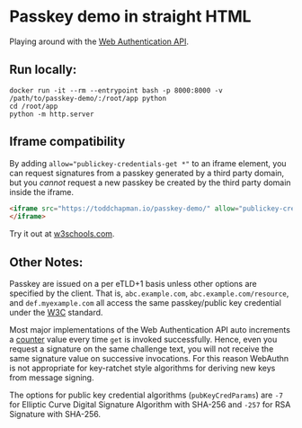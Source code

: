 # Passkey demo in straight HTML

Playing around with the [Web Authentication API](https://developer.mozilla.org/en-US/docs/Web/API/Web_Authentication_API). 

## Run locally:

```shell
docker run -it --rm --entrypoint bash -p 8000:8000 -v /path/to/passkey-demo/:/root/app python
cd /root/app
python -m http.server
```

## Iframe compatibility

By adding `allow="publickey-credentials-get *"` to an iframe element, you can request signatures from a passkey generated by a third party domain,
but you *cannot* request a new passkey be created by the third party domain inside the iframe.

```html
<iframe src="https://toddchapman.io/passkey-demo/" allow="publickey-credentials-get *" title="Passkey Demo">
</iframe>
```

Try it out at [w3schools.com](https://www.w3schools.com/tags/tryit.asp?filename=tryhtml_iframe).

## Other Notes:

Passkey are issued on a per eTLD+1 basis unless other options are specified by the client. That is, `abc.example.com`, `abc.example.com/resource`, and `def.myexample.com` all access the same passkey/public key credential under the [W3C](https://www.w3.org/TR/webauthn-2/) standard. 

Most major implementations of the Web Authentication API auto increments a [counter](https://www.w3.org/TR/webauthn-2/#signature-counter) value every time `get` is 
invoked successfully. Hence, even you request a signature on the same challenge text, you will not receive the same signature value on successive invocations. 
For this reason WebAuthn is not appropriate for key-ratchet style algorithms for deriving new keys from message signing. 

The options for public key credential algorithms (`pubKeyCredParams`) are `-7` for Elliptic Curve Digital Signature Algorithm with SHA-256 and `-257` for RSA Signature with SHA-256. 